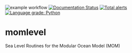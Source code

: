 ![example workflow](https://github.com/jkrasting/momlevel/actions/workflows/ci/badge.svg)
[![Documentation Status](https://readthedocs.org/projects/momlevel/badge/?version=stable)](https://momlevel.readthedocs.io/en/stable/?badge=stable)
[![Total alerts](https://img.shields.io/lgtm/alerts/g/jkrasting/momlevel.svg?logo=lgtm&logoWidth=18)](https://lgtm.com/projects/g/jkrasting/momlevel/alerts/)
[![Language grade: Python](https://img.shields.io/lgtm/grade/python/g/jkrasting/momlevel.svg?logo=lgtm&logoWidth=18)](https://lgtm.com/projects/g/jkrasting/momlevel/context:python)

# momlevel
Sea Level Routines for the Modular Ocean Model (MOM)

